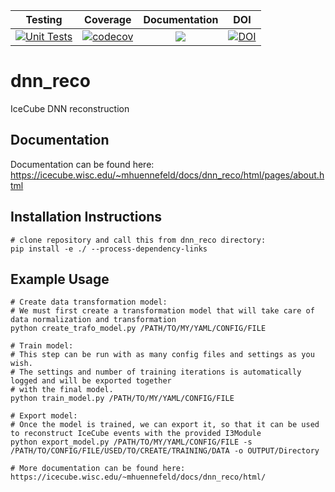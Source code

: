 | Testing | Coverage | Documentation | DOI     |
| :-----: | :------: | :-----------: | :-----: |
| [![Unit Tests](https://github.com/icecube/dnn_reco/actions/workflows/test_suite.yml/badge.svg)](https://github.com/icecube/dnn_reco/actions/workflows/test_suite.yml) | [![codecov](https://codecov.io/github/icecube/dnn_reco/graph/badge.svg?token=ZQ6K8V9F4U)](https://codecov.io/github/icecube/dnn_reco) | [![](https://img.shields.io/badge/docs-stable-blue.svg)](https://user-web.icecube.wisc.edu/~mhuennefeld/docs/dnn_reco/html/) | [![DOI](https://zenodo.org/badge/144996337.svg)](https://zenodo.org/badge/latestdoi/144996337) |

# dnn_reco
IceCube DNN reconstruction

## Documentation
   Documentation can be found here: https://icecube.wisc.edu/~mhuennefeld/docs/dnn_reco/html/pages/about.html

## Installation Instructions
    # clone repository and call this from dnn_reco directory:
    pip install -e ./ --process-dependency-links

## Example Usage

    # Create data transformation model:
    # We must first create a transformation model that will take care of data normalization and transformation
    python create_trafo_model.py /PATH/TO/MY/YAML/CONFIG/FILE

    # Train model:
    # This step can be run with as many config files and settings as you wish.
    # The settings and number of training iterations is automatically logged and will be exported together
    # with the final model.
    python train_model.py /PATH/TO/MY/YAML/CONFIG/FILE

    # Export model:
    # Once the model is trained, we can export it, so that it can be used to reconstruct IceCube events with the provided I3Module
    python export_model.py /PATH/TO/MY/YAML/CONFIG/FILE -s /PATH/TO/CONFIG/FILE/USED/TO/CREATE/TRAINING/DATA -o OUTPUT/Directory

    # More documentation can be found here: https://icecube.wisc.edu/~mhuennefeld/docs/dnn_reco/html/
